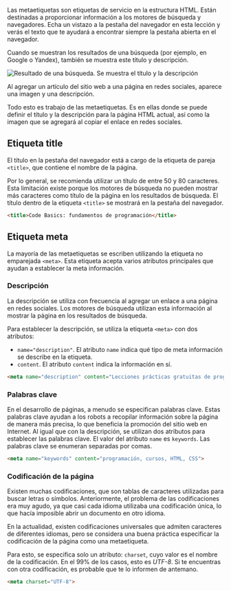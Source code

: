 
Las metaetiquetas son etiquetas de servicio en la estructura HTML. Están destinadas a proporcionar información a los motores de búsqueda y navegadores. Echa un vistazo a la pestaña del navegador en esta lección y verás el texto que te ayudará a encontrar siempre la pestaña abierta en el navegador.

Cuando se muestran los resultados de una búsqueda (por ejemplo, en Google o Yandex), también se muestra este título y descripción.

![Resultado de una búsqueda. Se muestra el título y la descripción](../assets/search_en.png)

Al agregar un artículo del sitio web a una página en redes sociales, aparece una imagen y una descripción.

Todo esto es trabajo de las metaetiquetas. Es en ellas donde se puede definir el título y la descripción para la página HTML actual, así como la imagen que se agregará al copiar el enlace en redes sociales.

## Etiqueta title

El título en la pestaña del navegador está a cargo de la etiqueta de pareja `<title>`, que contiene el nombre de la página.

Por lo general, se recomienda utilizar un título de entre 50 y 80 caracteres. Esta limitación existe porque los motores de búsqueda no pueden mostrar más caracteres como título de la página en los resultados de búsqueda. El título dentro de la etiqueta `<title>` se mostrará en la pestaña del navegador.

```html
<title>Code Basics: fundamentos de programación</title>
```

## Etiqueta meta

La mayoría de las metaetiquetas se escriben utilizando la etiqueta no emparejada `<meta>`. Esta etiqueta acepta varios atributos principales que ayudan a establecer la meta información.

### Descripción

La descripción se utiliza con frecuencia al agregar un enlace a una página en redes sociales. Los motores de búsqueda utilizan esta información al mostrar la página en los resultados de búsqueda.

Para establecer la descripción, se utiliza la etiqueta `<meta>` con dos atributos:

* `name="description"`. El atributo `name` indica qué tipo de meta información se describe en la etiqueta.
* `content`. El atributo `content` indica la información en sí.

```html
<meta name="description" content="Lecciones prácticas gratuitas de programación para principiantes.">
```

### Palabras clave

En el desarrollo de páginas, a menudo se especifican palabras clave. Estas palabras clave ayudan a los robots a recopilar información sobre la página de manera más precisa, lo que beneficia la promoción del sitio web en Internet. Al igual que con la descripción, se utilizan dos atributos para establecer las palabras clave. El valor del atributo `name` es `keywords`. Las palabras clave se enumeran separadas por comas.

```html
<meta name="keywords" content="programación, cursos, HTML, CSS">
```

### Codificación de la página

Existen muchas codificaciones, que son tablas de caracteres utilizadas para buscar letras o símbolos. Anteriormente, el problema de las codificaciones era muy agudo, ya que casi cada idioma utilizaba una codificación única, lo que hacía imposible abrir un documento en otro idioma.

En la actualidad, existen codificaciones universales que admiten caracteres de diferentes idiomas, pero se considera una buena práctica especificar la codificación de la página como una metaetiqueta.

Para esto, se especifica solo un atributo: `charset`, cuyo valor es el nombre de la codificación. En el 99% de los casos, esto es _UTF-8_. Si te encuentras con otra codificación, es probable que te lo informen de antemano.

```html
<meta charset="UTF-8">
```
